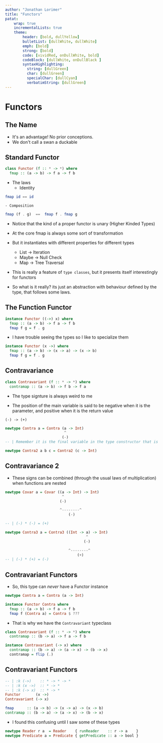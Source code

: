 ```yaml
---
author: "Jonathan Lorimer"
title: "Functors"
patat:
    wrap: true
    incrementalLists: true
    theme:
        header: [bold, dullYellow]
        bulletList: [dullWhite, dullWhite]
        emph: [bold]
        strong: [bold]
        code: [vividRed, onDullWhite, bold]
        codeBlock: [dullWhite, onDullBlack ]
        syntaxHighlighting:
          string: [dullGreen]
          char: [dullGreen]
          specialChar: [dullCyan]
          verbatimString: [dullGreen]
---
```


# Functors

## The Name
- It's an advantage! No prior conceptions.
- We don't call a swan a duckable

## Standard Functor

```haskell
class Functor (f :: * -> *) where
  fmap :: (a -> b) -> f a -> f b
```
- The laws
    - Identity
```haskell
fmap id == id
```
    - Composition
```haskell
fmap (f . g)  ==  fmap f . fmap g
```
- Notice that the kind of a proper functor is unary (Higher Kinded Types)

- At the core fmap is always some sort of transformation

- But it instantiates with different properties for different types
    - List -> Iteration
    - Maybe -> Null Check
    - Map -> Tree Traversal

- This is really a feature of `type classes`, but it presents itself interestingly for functors

- So what is it really? its just an abstraction with behaviour defined by the type, that follows some laws.

## The Function Functor
```haskell
instance Functor ((->) x) where
  fmap :: (a -> b) -> f a -> f b
  fmap f g = f . g
```
- I have trouble seeing the types so I like to specialize them

```haskell
instance Functor (x ->) where
  fmap :: (a -> b) -> (x -> a) -> (x -> b)
  fmap f g = f . g
```

## Contravariance

```haskell
class Contravariant (f :: * -> *) where
  contramap :: (a -> b) -> f b -> f a
```

- The type signture is always weird to me

- The position of the main variable is said to be negative when it is the parameter, and positive when it is the return value
```
(-) -> (+)
```
```haskell
newtype Contra a = Contra (a -> Int)
                           ^
                          (-)
-- | Remember it is the final variable in the type constructor that is important

newtype Contra2 a b c = Contra2 (c -> Int)
```

## Contravariance 2

- These signs can be combined (through the usual laws of multiplication) when functions are nested

```haskell
newtype Covar a = Covar ((a -> Int) -> Int)
                          ^
                         (-)

                         ^--------^
                             (-)

-- | (-) * (-) = (+)

newtype Contra3 a = Contra3 ((Int -> a) -> Int)
                                     ^
                                    (-)

                             ^--------^
                                 (+)
-- | (-) * (+) = (-)
```

## Contravariant Functors
- So, this type can *never* have a Functor instance

```haskell
newtype Contra a = Contra (a -> Int)

instance Functor Contra where
  fmap :: (a -> b) -> f a -> f b
  fmap f (Contra a) = Contra $ ???
```
- That is why we have the `Contravariant` typeclass

```haskell
class Contravariant (f :: * -> *) where
  contramap :: (b -> a) -> f a -> f b
```
```haskell
instance Contravariant (-> x) where
  contramap :: (b -> a) -> (a -> x) -> (b -> x)
  contramap = flip (.)
```
## Contravariant Functors

```haskell
-- | :k (->)    :: * -> * -> *
-- | :k (x ->)  :: * -> *
-- | :k (-> x)  :: * -> *
Functor       (x ->)
Contravariant (-> x)

fmap      :: (a -> b) -> (x -> a) -> (x -> b)
contramap :: (b -> a) -> (a -> x) -> (b -> x)
```
- I found this confusing until I saw some of these types

```haskell
newtype Reader r a  = Reader    { runReader    :: r -> a    }
newtype Predicate a = Predicate { getPredicate :: a -> bool }
```
